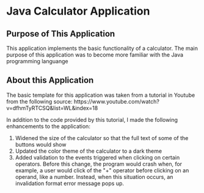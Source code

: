 # Java Calculator Application

## Purpose of This Application

<p>This application implements the basic functionality of a calculator.
The main purpose of this application was to become more familiar with the Java programming languange</p>

## About this Application

<p>The basic template for this application was taken from a tutorial in Youtube from the
following source: https://www.youtube.com/watch?v=dfhmTyRTCSQ&list=WL&index=18</p>

<p>In addition to the code provided by this tutorial, I made the following enhancements to the
application:</p>

1. Widened the size of the calculator so that the full text of some of the buttons would show
2. Updated the color theme of the calculator to a dark theme
3. Added validation to the events triggered when clicking on certain operators. Before this change, the program would
crash when, for example, a user would click of the "+" operator before clicking on an operand, like a number. Instead,
when this situation occurs, an invalidation format error message pops up.


